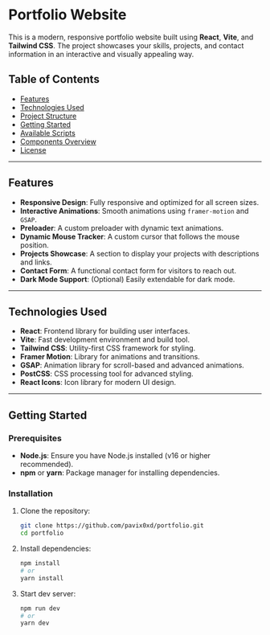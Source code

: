 # Portfolio Website

This is a modern, responsive portfolio website built using **React**, **Vite**, and **Tailwind CSS**. The project showcases your skills, projects, and contact information in an interactive and visually appealing way.

## Table of Contents

- [Features](#features)
- [Technologies Used](#technologies-used)
- [Project Structure](#project-structure)
- [Getting Started](#getting-started)
- [Available Scripts](#available-scripts)
- [Components Overview](#components-overview)
- [License](#license)

---

## Features

- **Responsive Design**: Fully responsive and optimized for all screen sizes.
- **Interactive Animations**: Smooth animations using `framer-motion` and `GSAP`.
- **Preloader**: A custom preloader with dynamic text animations.
- **Dynamic Mouse Tracker**: A custom cursor that follows the mouse position.
- **Projects Showcase**: A section to display your projects with descriptions and links.
- **Contact Form**: A functional contact form for visitors to reach out.
- **Dark Mode Support**: (Optional) Easily extendable for dark mode.

---

## Technologies Used

- **React**: Frontend library for building user interfaces.
- **Vite**: Fast development environment and build tool.
- **Tailwind CSS**: Utility-first CSS framework for styling.
- **Framer Motion**: Library for animations and transitions.
- **GSAP**: Animation library for scroll-based and advanced animations.
- **PostCSS**: CSS processing tool for advanced styling.
- **React Icons**: Icon library for modern UI design.

---

## Getting Started

### Prerequisites

- **Node.js**: Ensure you have Node.js installed (v16 or higher recommended).
- **npm** or **yarn**: Package manager for installing dependencies.

### Installation

1. Clone the repository:
   ```bash
   git clone https://github.com/pavix0xd/portfolio.git
   cd portfolio
   ```
2. Install dependencies:
    ```bash
    npm install
    # or
    yarn install
    ```
3. Start dev server:
    ```bash
    npm run dev
    # or
    yarn dev
    ```